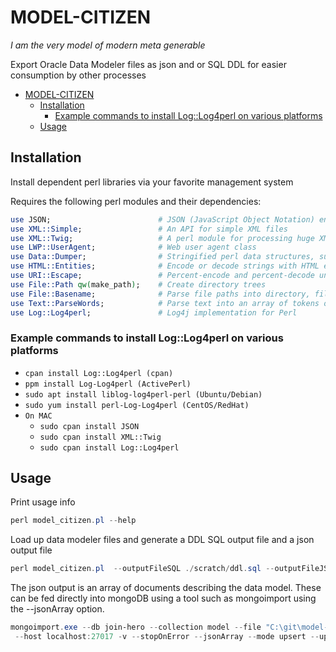 # MODEL-CITIZEN

_I am the very model of modern meta generable_

Export Oracle Data Modeler files as json and or SQL DDL for easier consumption by other processes 

- [MODEL-CITIZEN](#model-citizen)
  - [Installation](#installation)
    - [Example commands to install Log::Log4perl on various platforms](#example-commands-to-install-loglog4perl-on-various-platforms)
  - [Usage](#usage)

## Installation

Install dependent perl libraries via your favorite management system

Requires the following perl modules and their dependencies:

```perl
use JSON;                        # JSON (JavaScript Object Notation) encoder/decoder
use XML::Simple;                 # An API for simple XML files
use XML::Twig;                   # A perl module for processing huge XML documents in tree mode
use LWP::UserAgent;              # Web user agent class
use Data::Dumper;                # Stringified perl data structures, suitable for both printing and eval
use HTML::Entities;              # Encode or decode strings with HTML entities
use URI::Escape;                 # Percent-encode and percent-decode unsafe characters
use File::Path qw(make_path);    # Create directory trees
use File::Basename;              # Parse file paths into directory, filename and suffix
use Text::ParseWords;            # Parse text into an array of tokens or array of arrays
use Log::Log4perl;               # Log4j implementation for Perl
```

### Example commands to install Log::Log4perl on various platforms
- `cpan install Log::Log4perl (cpan)`
- `ppm install Log-Log4perl (ActivePerl)`
- `sudo apt install liblog-log4perl-perl (Ubuntu/Debian)`
- `sudo yum install perl-Log-Log4perl (CentOS/RedHat)`
- `On MAC`
    - `sudo cpan install JSON`
    - `sudo cpan install XML::Twig`
    - `sudo cpan install Log::Log4perl`

## Usage

Print usage info
```powershell
perl model_citizen.pl --help
```


Load up data modeler files and generate a DDL SQL output file and a json output file
```powershell
perl model_citizen.pl  --outputFileSQL ./scratch/ddl.sql --outputFileJSON ./scratch/model.json --modelFilepath C:\git\datamodels\MY_AWESOME_DATA_MODEL\
```

The json output is an array of documents describing the data model. These can be fed directly into mongoDB using a tool such as mongoimport using the --jsonArray option.
```powershell
mongoimport.exe --db join-hero --collection model --file "C:\git\model-citizen\scratch\model.json"
 --host localhost:27017 -v --stopOnError --jsonArray --mode upsert --upsertFields "name,type";
```


